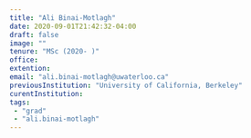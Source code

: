```yaml
---
title: "Ali Binai-Motlagh"
date: 2020-09-01T21:42:32-04:00
draft: false
image: ""
tenure: "MSc (2020- )"
office: 
extention: 
email: "ali.binai-motlagh@uwaterloo.ca"
previousInstitution: "University of California, Berkeley"
curentInstitution: 
tags:
 - "grad"
 - "ali.binai-motlagh"
---
```


